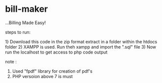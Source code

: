 # bill-maker

 ...Billing Made Easy!

steps to run:

1} Download this code in the zip format extract in a folder within the htdocs folder
2) XAMPP is used. Run theh xampp and import the ".sql" file
3) Now run the localhost to get access to php code output

note :
1) Used "fpdf" library for creation of pdf's
2) PHP versoion above 7 is must 
